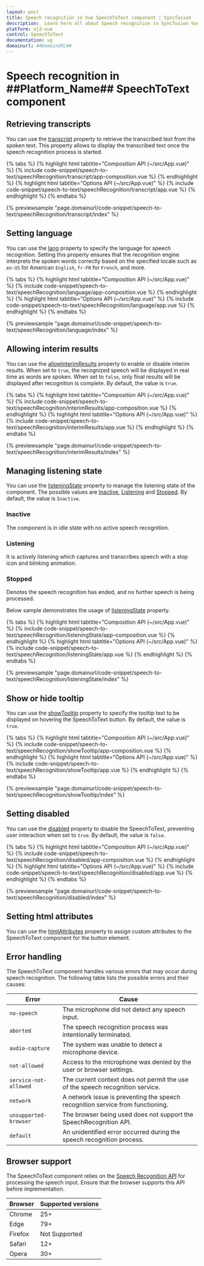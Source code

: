 ```yaml
---
layout: post
title: Speech recognition in Vue SpeechToText component | Syncfusion
description:  Learn here all about Speech recognition in Syncfusion Vue SpeechToText component of Syncfusion Essential JS 2 and more.
platform: ej2-vue
control: SpeechToText
documentation: ug
domainurl: ##DomainURL##
---
```


# Speech recognition in ##Platform_Name## SpeechToText component

## Retrieving transcripts

You can use the [transcript](../api/speech-to-text#transcript) property to retrieve the transcribed text from the spoken text. This property allows to display the transcribed text once the speech recognition process is started.

{% tabs %}
{% highlight html tabtitle="Composition API (~/src/App.vue)" %}
{% include code-snippet/speech-to-text/speechRecognition/transcript/app-composition.vue %}
{% endhighlight %}
{% highlight html tabtitle="Options API (~/src/App.vue)" %}
{% include code-snippet/speech-to-text/speechRecognition/transcript/app.vue %}
{% endhighlight %}
{% endtabs %}

{% previewsample "page.domainurl/code-snippet/speech-to-text/speechRecognition/transcript/index" %}

## Setting language

You can use the [lang](../api/speech-to-text#lang) property to specify the language for speech recognition. Setting this property ensures that the recognition engine interprets the spoken words correctly based on the specified locale such as `en-US` for American `English`, `fr-FR` for `French`, and more.

{% tabs %}
{% highlight html tabtitle="Composition API (~/src/App.vue)" %}
{% include code-snippet/speech-to-text/speechRecognition/language/app-composition.vue %}
{% endhighlight %}
{% highlight html tabtitle="Options API (~/src/App.vue)" %}
{% include code-snippet/speech-to-text/speechRecognition/language/app.vue %}
{% endhighlight %}
{% endtabs %}

{% previewsample "page.domainurl/code-snippet/speech-to-text/speechRecognition/language/index" %}

## Allowing interim results

You can use the [allowInterimResults](../api/speech-to-text#allowInterimResults) property to enable or disable interim results. When set to `true`, the recognized speech will be displayed in real time as words are spoken. When set to `false`, only final results will be displayed after recognition is complete. By default, the value is `true`.

{% tabs %}
{% highlight html tabtitle="Composition API (~/src/App.vue)" %}
{% include code-snippet/speech-to-text/speechRecognition/interimResults/app-composition.vue %}
{% endhighlight %}
{% highlight html tabtitle="Options API (~/src/App.vue)" %}
{% include code-snippet/speech-to-text/speechRecognition/interimResults/app.vue %}
{% endhighlight %}
{% endtabs %}

{% previewsample "page.domainurl/code-snippet/speech-to-text/speechRecognition/interimResults/index" %}

## Managing listening state

You can use the [listeningState](../api/speech-to-text#listeningState) property to manage the listening state of the component. The possible values are [Inactive](../api/speech-to-text/speechToTextState/), [Listening](../api/speech-to-text/speechToTextState/) and [Stopped](../api/speech-to-text/speechToTextState/). By default, the value is `Inactive`.

### Inactive

The component is in idle state with no active speech recognition.

### Listening

It is actively listening which captures and transcribes speech with a stop icon and blinking animation.

### Stopped

Denotes the speech recognition has ended, and no further speech is being processed.

Below sample demonstrates the usage of [listeningState](../api/speech-to-text#listeningState) property.

{% tabs %}
{% highlight html tabtitle="Composition API (~/src/App.vue)" %}
{% include code-snippet/speech-to-text/speechRecognition/listeningState/app-composition.vue %}
{% endhighlight %}
{% highlight html tabtitle="Options API (~/src/App.vue)" %}
{% include code-snippet/speech-to-text/speechRecognition/listeningState/app.vue %}
{% endhighlight %}
{% endtabs %}

{% previewsample "page.domainurl/code-snippet/speech-to-text/speechRecognition/listeningState/index" %}

## Show or hide tooltip

You can use the [showTooltip](../api/speech-to-text#showTooltip) property to specify the tooltip text to be displayed on hovering the SpeechToText button. By default, the value is `true`.

{% tabs %}
{% highlight html tabtitle="Composition API (~/src/App.vue)" %}
{% include code-snippet/speech-to-text/speechRecognition/showTooltip/app-composition.vue %}
{% endhighlight %}
{% highlight html tabtitle="Options API (~/src/App.vue)" %}
{% include code-snippet/speech-to-text/speechRecognition/showTooltip/app.vue %}
{% endhighlight %}
{% endtabs %}

{% previewsample "page.domainurl/code-snippet/speech-to-text/speechRecognition/showTooltip/index" %}

## Setting disabled

You can use the [disabled](../api/speech-to-text#disabled) property to disable the SpeechToText, preventing user interaction when set to `true`. By default, the value is `false`.

{% tabs %}
{% highlight html tabtitle="Composition API (~/src/App.vue)" %}
{% include code-snippet/speech-to-text/speechRecognition/disabled/app-composition.vue %}
{% endhighlight %}
{% highlight html tabtitle="Options API (~/src/App.vue)" %}
{% include code-snippet/speech-to-text/speechRecognition/disabled/app.vue %}
{% endhighlight %}
{% endtabs %}

{% previewsample "page.domainurl/code-snippet/speech-to-text/speechRecognition/disabled/index" %}

## Setting html attributes

You can use the [htmlAttributes](../api/speech-to-text#htmlAttributes) property to assign custom attributes to the SpeechToText component for the button element.

## Error handling

The SpeechToText component handles various errors that may occur during speech recognition. The following table lists the possible errors and their causes:

| Error                | Cause                                                                                        |
|----------------------|----------------------------------------------------------------------------------------------|
| `no-speech`            | The microphone did not detect any speech input.                                              |
| `aborted`              | The speech recognition process was intentionally terminated.                                 |
| `audio-capture`        | The system was unable to detect a microphone device.                                         |
| `not-allowed`          | Access to the microphone was denied by the user or browser settings.                         |
| `service-not-allowed`  | The current context does not permit the use of the speech recognition service.               |
| `network`              | A network issue is preventing the speech recognition service from functioning.               |
| `unsupported-browser`  | The browser being used does not support the SpeechRecognition API.                           |
| `default`              | An unidentified error occurred during the speech recognition process.                        |

## Browser support

The SpeechToText component relies on the [Speech Recognition API](https://developer.mozilla.org/en-US/docs/Web/API/SpeechRecognition) for processing the speech input. Ensure that the browser supports this API before implementation.

|    Browser    |    Supported versions    |
|--------------|---------------|
|    Chrome     |    25+    |
|    Edge     |    79+    |
|    Firefox     |    Not Supported    |
|    Safari     |    12+    |
|    Opera     |    30+    |
